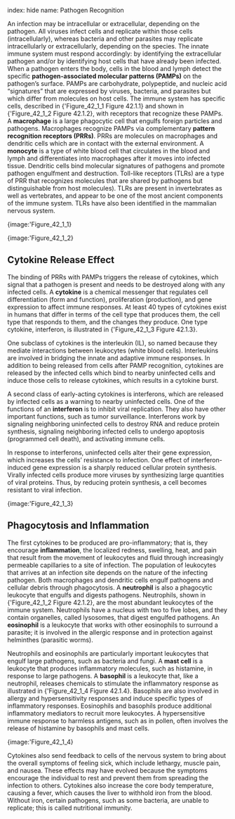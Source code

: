 index: hide
name: Pathogen Recognition

An infection may be intracellular or extracellular, depending on the pathogen. All viruses infect cells and replicate within those cells (intracellularly), whereas bacteria and other parasites may replicate intracellularly or extracellularly, depending on the species. The innate immune system must respond accordingly: by identifying the extracellular pathogen and/or by identifying host cells that have already been infected. When a pathogen enters the body, cells in the blood and lymph detect the specific  **pathogen-associated molecular patterns (PAMPs)** on the pathogen’s surface. PAMPs are carbohydrate, polypeptide, and nucleic acid “signatures” that are expressed by viruses, bacteria, and parasites but which differ from molecules on host cells. The immune system has specific cells, described in {'Figure_42_1_1 Figure 42.1.1} and shown in {'Figure_42_1_2 Figure 42.1.2}, with receptors that recognize these PAMPs. A  **macrophage** is a large phagocytic cell that engulfs foreign particles and pathogens. Macrophages recognize PAMPs via complementary  **pattern recognition receptors (PRRs)**. PRRs are molecules on macrophages and dendritic cells which are in contact with the external environment. A  **monocyte** is a type of white blood cell that circulates in the blood and lymph and differentiates into macrophages after it moves into infected tissue. Dendritic cells bind molecular signatures of pathogens and promote pathogen engulfment and destruction. Toll-like receptors (TLRs) are a type of PRR that recognizes molecules that are shared by pathogens but distinguishable from host molecules). TLRs are present in invertebrates as well as vertebrates, and appear to be one of the most ancient components of the immune system. TLRs have also been identified in the mammalian nervous system.


{image:'Figure_42_1_1}
        


{image:'Figure_42_1_2}
        

## Cytokine Release Effect

The binding of PRRs with PAMPs triggers the release of cytokines, which signal that a pathogen is present and needs to be destroyed along with any infected cells. A  **cytokine** is a chemical messenger that regulates cell differentiation (form and function), proliferation (production), and gene expression to affect immune responses. At least 40 types of cytokines exist in humans that differ in terms of the cell type that produces them, the cell type that responds to them, and the changes they produce. One type cytokine, interferon, is illustrated in {'Figure_42_1_3 Figure 42.1.3}.

One subclass of cytokines is the interleukin (IL), so named because they mediate interactions between leukocytes (white blood cells). Interleukins are involved in bridging the innate and adaptive immune responses. In addition to being released from cells after PAMP recognition, cytokines are released by the infected cells which bind to nearby uninfected cells and induce those cells to release cytokines, which results in a cytokine burst.

A second class of early-acting cytokines is interferons, which are released by infected cells as a warning to nearby uninfected cells. One of the functions of an  **interferon** is to inhibit viral replication. They also have other important functions, such as tumor surveillance. Interferons work by signaling neighboring uninfected cells to destroy RNA and reduce protein synthesis, signaling neighboring infected cells to undergo apoptosis (programmed cell death), and activating immune cells.

In response to interferons, uninfected cells alter their gene expression, which increases the cells’ resistance to infection. One effect of interferon-induced gene expression is a sharply reduced cellular protein synthesis. Virally infected cells produce more viruses by synthesizing large quantities of viral proteins. Thus, by reducing protein synthesis, a cell becomes resistant to viral infection.


{image:'Figure_42_1_3}
        

## Phagocytosis and Inflammation

The first cytokines to be produced are pro-inflammatory; that is, they encourage  **inflammation**, the localized redness, swelling, heat, and pain that result from the movement of leukocytes and fluid through increasingly permeable capillaries to a site of infection. The population of leukocytes that arrives at an infection site depends on the nature of the infecting pathogen. Both macrophages and dendritic cells engulf pathogens and cellular debris through phagocytosis. A  **neutrophil** is also a phagocytic leukocyte that engulfs and digests pathogens. Neutrophils, shown in {'Figure_42_1_2 Figure 42.1.2}, are the most abundant leukocytes of the immune system. Neutrophils have a nucleus with two to five lobes, and they contain organelles, called lysosomes, that digest engulfed pathogens. An  **eosinophil** is a leukocyte that works with other eosinophils to surround a parasite; it is involved in the allergic response and in protection against helminthes (parasitic worms).

Neutrophils and eosinophils are particularly important leukocytes that engulf large pathogens, such as bacteria and fungi. A  **mast cell** is a leukocyte that produces inflammatory molecules, such as histamine, in response to large pathogens. A  **basophil** is a leukocyte that, like a neutrophil, releases chemicals to stimulate the inflammatory response as illustrated in {'Figure_42_1_4 Figure 42.1.4}. Basophils are also involved in allergy and hypersensitivity responses and induce specific types of inflammatory responses. Eosinophils and basophils produce additional inflammatory mediators to recruit more leukocytes. A hypersensitive immune response to harmless antigens, such as in pollen, often involves the release of histamine by basophils and mast cells.


{image:'Figure_42_1_4}
        

Cytokines also send feedback to cells of the nervous system to bring about the overall symptoms of feeling sick, which include lethargy, muscle pain, and nausea. These effects may have evolved because the symptoms encourage the individual to rest and prevent them from spreading the infection to others. Cytokines also increase the core body temperature, causing a fever, which causes the liver to withhold iron from the blood. Without iron, certain pathogens, such as some bacteria, are unable to replicate; this is called nutritional immunity.

